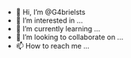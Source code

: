- 👋 Hi, I’m @G4brielsts
- 👀 I’m interested in ...
- 🌱 I’m currently learning ...
- 💞️ I’m looking to collaborate on ...
- 📫 How to reach me ...

<!---
G4brielsts/G4brielsts is a ✨ special ✨ repository because its `README.md` (this file) appears on your GitHub profile.
You can click the Preview link to take a look at your changes.
--->
